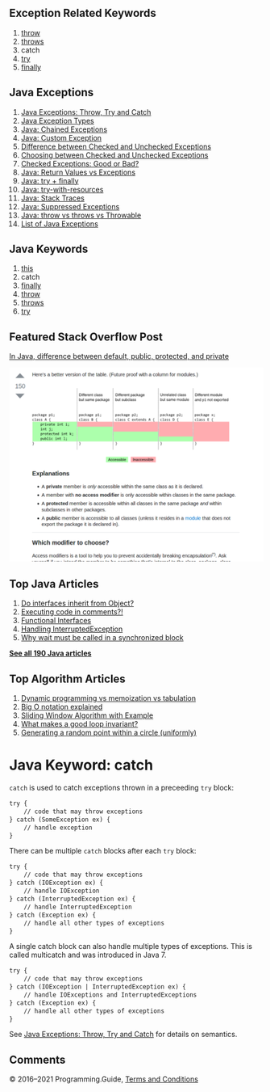 



## Exception Related Keywords

1.  [throw](throw.html)
2.  [throws](throws.html)
3.  catch
4.  [try](try.html)
5.  [finally](finally.html)

## Java Exceptions

1.  [Java Exceptions: Throw, Try and Catch](exceptions-throw-try-catch.html)
2.  [Java Exception Types](exception-types.html)
3.  [Java: Chained Exceptions](chained-exceptions.html)
4.  [Java: Custom Exception](custom-exception.html)
5.  [Difference between Checked and Unchecked Exceptions](difference-between-checked-and-unchecked-exceptions.html)
6.  [Choosing between Checked and Unchecked Exceptions](choosing-between-checked-and-unchecked-exceptions.html)
7.  [Checked Exceptions: Good or Bad?](checked-exceptions-good-or-bad.html)
8.  [Java: Return Values vs Exceptions](return-values-vs-exceptions.html)
9.  [Java: try + finally](try-finally.html)
10. [Java: try-with-resources](try-with-resources.html)
11. [Java: Stack Traces](stack-trace.html)
12. [Java: Suppressed Exceptions](suppressed-exceptions.html)
13. [Java: throw vs throws vs Throwable](throw-vs-throws-vs-throwable.html)
14. [List of Java Exceptions](list-of-java-exceptions.html)

## Java Keywords

1.  [this](this.html)
2.  catch
3.  [finally](finally.html)
4.  [throw](throw.html)
5.  [throws](throws.html)
6.  [try](try.html)

## Featured Stack Overflow Post

[In Java, difference between default, public, protected, and private](https://stackoverflow.com/a/33627846/276052)

[<img src="../images/so-featured-33627846.png" alt="StackOverflow screenshot thumbnail" class="screenshot" />](https://stackoverflow.com/a/33627846/276052)



## Top Java Articles

1.  [Do interfaces inherit from Object?](do-interfaces-inherit-from-object.html)
2.  [Executing code in comments?!](executing-code-in-comments.html)
3.  [Functional Interfaces](functional-interfaces.html)
4.  [Handling InterruptedException](handling-interrupted-exceptions.html)
5.  [Why wait must be called in a synchronized block](why-wait-must-be-in-synchronized.html)

[**See all 190 Java articles**](index.html)

## Top Algorithm Articles

1.  [Dynamic programming vs memoization vs tabulation](../dynamic-programming-vs-memoization-vs-tabulation.html)
2.  [Big O notation explained](../big-o-notation-explained.html)
3.  [Sliding Window Algorithm with Example](../sliding-window-example.html)
4.  [What makes a good loop invariant?](../what-makes-a-good-loop-invariant.html)
5.  [Generating a random point within a circle (uniformly)](../random-point-within-circle.html)

# Java Keyword: catch

`catch` is used to catch exceptions thrown in a preceeding `try` block:

    try {
        // code that may throw exceptions
    } catch (SomeException ex) {
        // handle exception
    }

There can be multiple `catch` blocks after each `try` block:

    try {
        // code that may throw exceptions
    } catch (IOException ex) {
        // handle IOException
    } catch (InterruptedException ex) {
        // handle InterruptedException
    } catch (Exception ex) {
        // handle all other types of exceptions
    }

A single catch block can also handle multiple types of exceptions. This is called multicatch and was introduced in Java 7.

    try {
        // code that may throw exceptions
    } catch (IOException | InterruptedException ex) {
        // handle IOExceptions and InterruptedExceptions
    } catch (Exception ex) {
        // handle all other types of exceptions
    }

See [Java Exceptions: Throw, Try and Catch](exceptions-throw-try-catch.html) for details on semantics.

## Comments



© 2016–2021 Programming.Guide, [Terms and Conditions](../terms-and-conditions.html)
